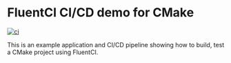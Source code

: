 # FluentCI CI/CD demo for CMake

[![ci](https://github.com/fluentci-demos/fluentci-demo-cmake/actions/workflows/ci.yml/badge.svg)](https://github.com/fluentci-demos/fluentci-demo-cmake/actions/workflows/ci.yml)

This is an example application and CI/CD pipeline showing how to build, test a CMake project using FluentCI.
